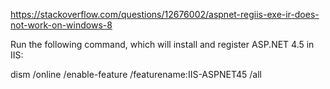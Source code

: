 ﻿

https://stackoverflow.com/questions/12676002/aspnet-regiis-exe-ir-does-not-work-on-windows-8

Run the following command, which will install and register ASP.NET 4.5 in IIS:

dism /online /enable-feature /featurename:IIS-ASPNET45 /all